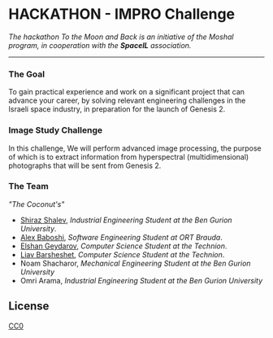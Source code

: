 # HACKATHON - IMPRO Challenge

_The hackathon To the Moon and Back is an initiative of the Moshal program,
in cooperation with the **SpaceIL** association._

---
### The Goal

To gain practical experience and work on a significant project that can advance your career, by solving relevant engineering challenges in the Israeli space industry, in preparation for the launch of Genesis 2.

### Image Study Challenge

In this challenge, We will perform advanced image processing, the purpose of which is to extract information from hyperspectral (multidimensional) photographs that will be sent from Genesis 2.

### The Team

_"The Coconut's"_

- [Shiraz Shalev](https://github.com/shirazshalev), _Industrial Engineering Student at the Ben Gurion University_.
- [Alex Baboshi](https://github.com/AxFISR), _Software Engineering Student at ORT Brauda_.
- [Elshan Geydarov](https://github.com/TTuT6yJI), _Computer Science Student at the Technion_.
- [Liav Barsheshet](https://github.com/liavbarsheshet), _Computer Science Student at the Technion_.
- Noam Shacharor, _Mechanical Engineering Student at the Ben Gurion University_
- Omri Arama, _Industrial Engineering Student at the Ben Gurion University_

## License

[CC0](LICENSE)